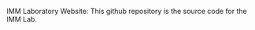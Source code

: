 IMM Laboratory Website:
  This github repository is the source code for the IMM Lab. 

<!-- Visit **[imm-lab.ca](http://imm-lab.ca)** 🚀-->


